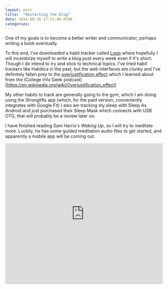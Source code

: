 ```yaml
---
layout: post
title:  "Restarting the blog"
date: 2016-09-26 17:51:00-0700
categories:
---
```


One of my goals is to become a better writer and communicator, perhaps
writing a book eventually.

To this end, I've downloaded a habit tracker called [Loop](https://play.google.com/store/apps/details?id=org.isoron.uhabits&hl=en)
where hopefully I will incentivize myself to write a blog post every week even
if it's short.
Though I do intend to try and stick to technical topics.
I've tried habit trackers like Habitica in the past, but the web interfaces
are clunky and I've definitely fallen prey to the [overjustification effect](https://en.wikipedia.org/wiki/Overjustification_effect)
which I learned about from the (College Info Geek podcast)[https://en.wikipedia.org/wiki/Overjustification_effect]

My other habits to track are generally going to the gym, which I am doing using
the Stronglifts app (which, for the paid version, conveniently integrates with Google Fit)
I also am tracking my sleep with Sleep As Android and just purchased their Sleep Mask which connects with USB OTG, that will probably be a review later on.

I have finished reading Sam Harris's *Waking Up*, so I will try to meditate more.
Luckily, he has some guided meditation audio files to get started, and apparently a mobile app will be coming out.
<iframe width="100%" height="450" scrolling="no" frameborder="no" src="https://w.soundcloud.com/player/?url=https%3A//api.soundcloud.com/tracks/112643452&amp;auto_play=false&amp;hide_related=false&amp;show_comments=true&amp;show_user=true&amp;show_reposts=false&amp;visual=true"></iframe>
